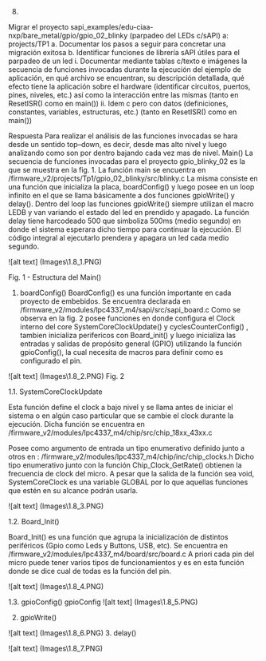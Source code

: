 
8. 
Migrar el proyecto sapi_examples/edu-ciaa-nxp/bare_metal/gpio/gpio_02_blinky (parpadeo del LEDs c/sAPI) a: projects/TP1 
a. Documentar los pasos a seguir para concretar una migración exitosa 
b. Identificar funciones de librería sAPI útiles para el parpadeo de un led 
i. Documentar mediante tablas c/texto e imágenes la secuencia de funciones invocadas durante la ejecución del ejemplo de aplicación, en qué archivo se encuentran, su descripción detallada, qué efecto tiene la aplicación sobre el hardware (identificar circuitos, puertos, pines, niveles, etc.) así como la interacción entre las mismas (tanto en ResetISR() como en main()) 
ii. Idem c pero con datos (definiciones, constantes, variables, estructuras, etc.) (tanto en ResetISR() como en main())

Respuesta
Para realizar el análisis de las funciones invocadas se hara desde un sentido top–down, es decir, desde mas alto nivel y luego analizando como son por dentro bajando cada vez mas de nivel.
Main()
La secuencia de funciones invocadas para el proyecto gpio_blinky_02 es la que se muestra en la fig. 1. La función main se encuentra en 
/firmware_v2/projects/Tp1/gpio_02_blinky/src/blinky.c
 La misma consiste en una función que inicializa la placa, boardConfig() y luego posee en un loop infinito en el que se llama básicamente a dos funciones gpioWrite() y delay(). Dentro del loop las funciones gpioWrite() siempre utilizan el macro LEDB y van variando el estado del led en prendido y apagado. La función delay tiene harcodeado 500 que simboliza 500ms (medio segundo) en donde el sistema esperara dicho tiempo para continuar la ejecución. El código integral al ejecutarlo prendera y apagara un led cada medio segundo.
 
![alt text] (Images\1.8_1.PNG)

Fig. 1 -  Estructura del Main()

1.	boardConfig()
BoardConfig() es una función importante en cada proyecto de embebidos. Se encuentra declarada  en
/firmware_v2/modules/lpc4337_m4/sapi/src/sapi_board.c
Como se observa en la fig. 2 posee funciones en donde configura el Clock interno del core SystemCoreClockUpdate() y cyclesCounterConfig() , tambien inicializa perifericos con Board_init() y luego inicializa las entradas y salidas de propósito general (GPIO) utilizando la función gpioConfig(), la cual necesita de macros para definir como es configurado el pin.
 
![alt text] (Images\1.8_2.PNG)
Fig. 2 

1.1.	SystemCoreClockUpdate

Esta función define el clock a bajo nivel y se llama antes de iniciar el sistema o en algún caso particular que se cambie el clock durante la ejecución. Dicha función se encuentra en
 /firmware_v2/modules/lpc4337_m4/chip/src/chip_18xx_43xx.c

Posee como argumento de entrada un tipo enumerativo definido junto a otros en :
/firmware_v2/modules/lpc4337_m4/chip/inc/chip_clocks.h
Dicho tipo enumerativo junto con la función Chip_Clock_GetRate() obtienen la frecuencia de clock del micro.  A pesar que la salida de la función sea void, SystemCoreClock es una variable GLOBAL por lo que aquellas funciones que estén en su alcance podrán usarla.

![alt text] (Images\1.8_3.PNG)

1.2.	Board_Init()

Board_Init() es una función que agrupa la inicialización de distintos periféricos (Gpio como Leds y Buttons, USB, etc). Se encuentra en
/firmware_v2/modules/lpc4337_m4/board/src/board.c
 A priori cada pin del micro puede tener varios tipos de funcionamientos y es en esta función donde se dice cual de todas es la función del pin.
 
![alt text] (Images\1.8_4.PNG)

1.3.	gpioConfig()
gpioConfig
![alt text] (Images\1.8_5.PNG)
 
2.	gpioWrite() 

![alt text] (Images\1.8_6.PNG)
3.	delay()

![alt text] (Images\1.8_7.PNG)

 
